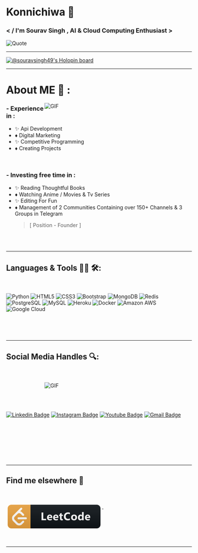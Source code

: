 # Konnichiwa 👋

### < / I'm Sourav Singh , AI & Cloud Computing Enthusiast >&nbsp;&nbsp;


![Quote](https://github-readme-quotes.herokuapp.com/quote?theme=dracula&animation=default&layout=default&font=default)&nbsp;&nbsp;
</br>

---

[![@souravsingh49's Holopin board](https://holopin.io/api/user/board?user=souravsingh49)](https://www.holopin.io/@souravsingh49)

---
# About ME 💬 :


<img hight="300" width="400" alt="GIF" align="right" src="https://github.com/darklordhere/darklordhere/blob/main/assets/1936.gif">



### - Experience in :
- ✨  Api Development
- ♦️  Digital Marketing
- ✨  Competitive Programming
- ♦️  Creating Projects&nbsp;

</br>

### - Investing free time in : 
- ✨  Reading Thoughtful Books
- ♦️  Watching Anime / Movies & Tv Series
- ✨  Editing For Fun
- ♦️  Management of 2 Communities Containing 
      over 150+ Channels & 3 Groups in Telegram
  > [ Position - Founder ]

</br>
</br>



---
## Languages & Tools 👨‍💻 🛠:
</br>

<p align="center">

<!-- For more icons please follow  https://github.com/MikeCodesDotNET/ColoredBadges -->
![Python](https://img.shields.io/badge/-Python-black?style=flat-square&logo=Python)
![HTML5](https://img.shields.io/badge/-HTML5-E34F26?style=flat-square&logo=html5&logoColor=white)
![CSS3](https://img.shields.io/badge/-CSS3-1572B6?style=flat-square&logo=css3)
![Bootstrap](https://img.shields.io/badge/-Bootstrap-563D7C?style=flat-square&logo=bootstrap)
![MongoDB](https://img.shields.io/badge/-MongoDB-black?style=flat-square&logo=mongodb)
![Redis](https://img.shields.io/badge/-Redis-black?style=flat-square&logo=Redis)
![PostgreSQL](https://img.shields.io/badge/-PostgreSQL-336791?style=flat-square&logo=postgresql)
![MySQL](https://img.shields.io/badge/-MySQL-black?style=flat-square&logo=mysql)
![Heroku](https://img.shields.io/badge/-Heroku-430098?style=flat-square&logo=heroku)
![Docker](https://img.shields.io/badge/-Docker-black?style=flat-square&logo=docker)
![Amazon AWS](https://img.shields.io/badge/Amazon%20AWS-232F3E?style=flat-square&logo=amazon-aws)
![Google Cloud](https://img.shields.io/badge/Google%20Cloud-black?style=flat-square&logo=google-cloud)



</br>
</p>
</br>


---
## Social Media Handles 🔍:
</br>


<p align="left">



<img hight="300" width="400" align="right" alt="GIF" src="https://telegra.ph/file/6878fa3d795ee02b3dc9e.jpg">&nbsp;

</br>
</br>

[![Linkedin Badge](https://img.shields.io/badge/-SouravSingh49-blue?style=flat-square&logo=Linkedin&logoColor=white&link=https://www.linkedin.com/in/sourav-singh-8b727a226)](https://www.linkedin.com/in/sourav-singh-8b727a226)
[![Instagram Badge](https://img.shields.io/badge/-Sourav.Singh49-purple?style=flat-square&logo=instagram&logoColor=white&link=https://instagram.com/Sourav.Singh49/)](https://instagram.com/Sourav.Singh49)
[![Youtube Badge](https://img.shields.io/badge/-Youtube-darkred?style=flat-square&logo=youtube&logoColor=white&link=https://www.youtube.com/c/Animefree)](https://www.youtube.com/c/Animefree)
[![Gmail Badge](https://img.shields.io/badge/-SS96496636958@gmail.com-c14438?style=flat-square&logo=Gmail&logoColor=white&link=mailto:SS96496636958@gmail.com)](mailto:ss96496636958@gmail.com)


</br>

</p>
</br>
</br>
</br>&nbsp;






---
## Find me elsewhere 📢
</br>
<p align="left">
  
  <a href="https://leetcode.com/souravsingh49/">
    <img src="https://raw.githubusercontent.com/darklordhere/darklordhere/main/assets/icons/leetcode.svg" alt="leetcode" style="vertical-align:top; margin:4px">
  </a>&nbsp;&nbsp;&nbsp;

</p>
</br>








*************
